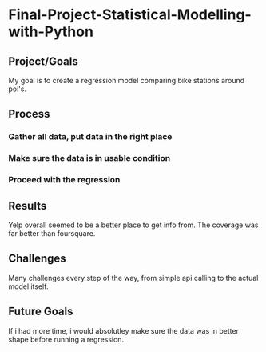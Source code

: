 # Final-Project-Statistical-Modelling-with-Python

## Project/Goals
My goal is to create a regression model comparing bike stations around poi's.

## Process
### Gather all data, put data in the right place
### Make sure the data is in usable condition
### Proceed with the regression

## Results
Yelp overall seemed to be a better place to get info from. The coverage was far better than foursquare. 

## Challenges 
Many challenges every step of the way, from simple api calling to the actual model itself. 

## Future Goals
If i had more time, i would absolutley make sure the data was in better shape before running a regression.
